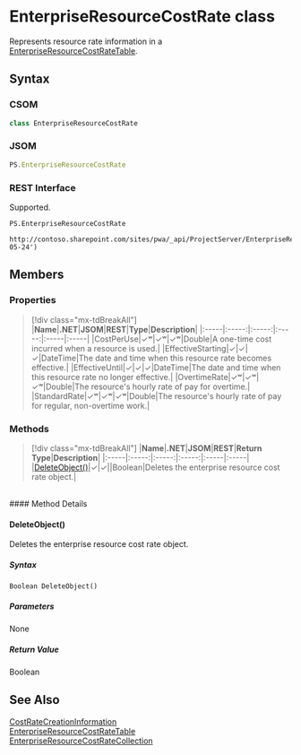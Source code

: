 [comment]: # (Name:EnterpriseResourceCostRate)
[comment]: # (Name:Microsoft.ProjectServer.EnterpriseResourceCostRate)
[comment]: # (Type:class)
[comment]: # (Status:Verified)

# <a name="name"></a>EnterpriseResourceCostRate class

<a name="description"></a>Represents resource rate information in a [EnterpriseResourceCostRateTable](EnterpriseResourceCostRateTable.md).

## <a name="syntax"></a>Syntax

### CSOM

```cs
class EnterpriseResourceCostRate 
```
### JSOM

```javascript
PS.EnterpriseResourceCostRate
```
### REST Interface

Supported.

```
PS.EnterpriseResourceCostRate

http://contoso.sharepoint.com/sites/pwa/_api/ProjectServer/EnterpriseResources('{resourceId}')/CostRateTables('{CostRateTableName}')/CostRates/GetByDateUrl(effectiveDate='2017-05-24')
```

## <a name="members"></a>Members

### <a name="properties"></a>Properties
> [!div class="mx-tdBreakAll"]
|**Name**|**.NET**|**JSOM**|**REST**|**Type**|**Description**|
|:-----|:-----:|:-----:|:-----:|:-----|:-----|
|<a name="CostPerUse"></a>CostPerUse|&#x2713;&#x02B7;|&#x2713;&#x02B7;|&#x2713;&#x02B7;|Double|A one-time cost incurred when a resource is used.|
|<a name="EffectiveStarting"></a>EffectiveStarting|&#x2713;|&#x2713;|&#x2713;|DateTime|The date and time when this resource rate becomes effective.|
|<a name="EffectiveUntil"></a>EffectiveUntil|&#x2713;|&#x2713;|&#x2713;|DateTime|The date and time when this resource rate no longer effective.|
|<a name="OvertimeRate"></a>OvertimeRate|&#x2713;&#x02B7;|&#x2713;&#x02B7;|&#x2713;&#x02B7;|Double|The resource's hourly rate of pay for overtime.|
|<a name="StandardRate"></a>StandardRate|&#x2713;&#x02B7;|&#x2713;&#x02B7;|&#x2713;&#x02B7;|Double|The resource's hourly rate of pay for regular, non-overtime work.|

### <a name="methods"></a>Methods
> [!div class="mx-tdBreakAll"]
|**Name**|**.NET**|**JSOM**|**REST**|**Return Type**|**Description**|
|:-----|:-----:|:-----:|:-----:|:-----|:-----|
|[DeleteObject()](#DeleteObject__)|&#x2713;|&#x2713;||Boolean|Deletes the enterprise resource cost rate object.|

<br/>
#### Method Details

#### <a name="DeleteObject__"></a>DeleteObject()
 
Deletes the enterprise resource cost rate object.

##### Syntax

```
Boolean DeleteObject()
```

##### Parameters

None

##### Return Value

Boolean

## <a name="seeAlso"></a>See Also

[CostRateCreationInformation](CostRateCreationInformation.md)<br/>
[EnterpriseResourceCostRateTable](EnterpriseResourceCostRateTable.md)<br/>
[EnterpriseResourceCostRateCollection](EnterpriseResourceCostRateCollection.md)<br/>
